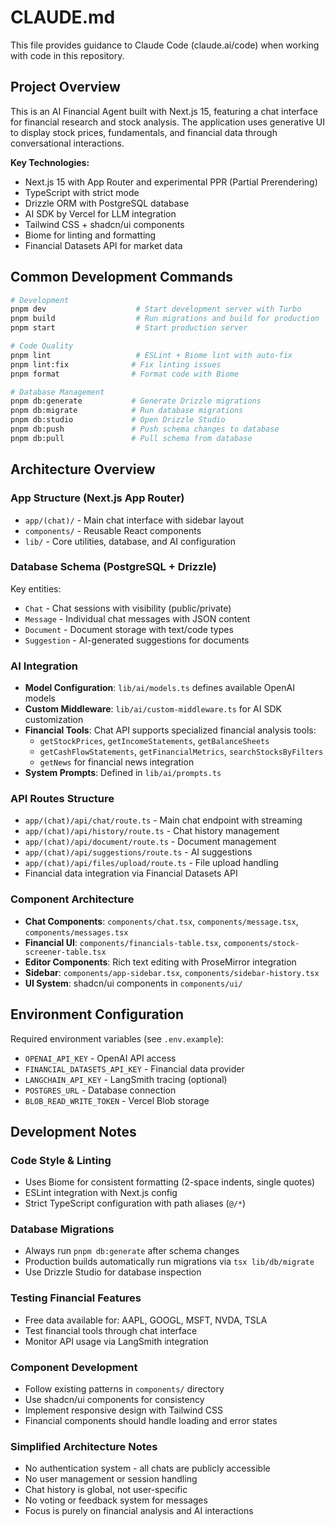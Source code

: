 # CLAUDE.md

This file provides guidance to Claude Code (claude.ai/code) when working with code in this repository.

## Project Overview

This is an AI Financial Agent built with Next.js 15, featuring a chat interface for financial research and stock analysis. The application uses generative UI to display stock prices, fundamentals, and financial data through conversational interactions.

**Key Technologies:**
- Next.js 15 with App Router and experimental PPR (Partial Prerendering)
- TypeScript with strict mode
- Drizzle ORM with PostgreSQL database
- AI SDK by Vercel for LLM integration
- Tailwind CSS + shadcn/ui components
- Biome for linting and formatting
- Financial Datasets API for market data

## Common Development Commands

```bash
# Development
pnpm dev                    # Start development server with Turbo
pnpm build                  # Run migrations and build for production
pnpm start                  # Start production server

# Code Quality
pnpm lint                   # ESLint + Biome lint with auto-fix
pnpm lint:fix              # Fix linting issues
pnpm format                # Format code with Biome

# Database Management
pnpm db:generate           # Generate Drizzle migrations
pnpm db:migrate            # Run database migrations
pnpm db:studio             # Open Drizzle Studio
pnpm db:push               # Push schema changes to database
pnpm db:pull               # Pull schema from database
```

## Architecture Overview

### App Structure (Next.js App Router)
- `app/(chat)/` - Main chat interface with sidebar layout
- `components/` - Reusable React components
- `lib/` - Core utilities, database, and AI configuration

### Database Schema (PostgreSQL + Drizzle)
Key entities:
- `Chat` - Chat sessions with visibility (public/private)
- `Message` - Individual chat messages with JSON content
- `Document` - Document storage with text/code types
- `Suggestion` - AI-generated suggestions for documents

### AI Integration
- **Model Configuration**: `lib/ai/models.ts` defines available OpenAI models
- **Custom Middleware**: `lib/ai/custom-middleware.ts` for AI SDK customization
- **Financial Tools**: Chat API supports specialized financial analysis tools:
  - `getStockPrices`, `getIncomeStatements`, `getBalanceSheets`
  - `getCashFlowStatements`, `getFinancialMetrics`, `searchStocksByFilters`
  - `getNews` for financial news integration
- **System Prompts**: Defined in `lib/ai/prompts.ts`

### API Routes Structure
- `app/(chat)/api/chat/route.ts` - Main chat endpoint with streaming
- `app/(chat)/api/history/route.ts` - Chat history management
- `app/(chat)/api/document/route.ts` - Document management
- `app/(chat)/api/suggestions/route.ts` - AI suggestions
- `app/(chat)/api/files/upload/route.ts` - File upload handling
- Financial data integration via Financial Datasets API

### Component Architecture
- **Chat Components**: `components/chat.tsx`, `components/message.tsx`, `components/messages.tsx`
- **Financial UI**: `components/financials-table.tsx`, `components/stock-screener-table.tsx`
- **Editor Components**: Rich text editing with ProseMirror integration
- **Sidebar**: `components/app-sidebar.tsx`, `components/sidebar-history.tsx`
- **UI System**: shadcn/ui components in `components/ui/`

## Environment Configuration

Required environment variables (see `.env.example`):
- `OPENAI_API_KEY` - OpenAI API access
- `FINANCIAL_DATASETS_API_KEY` - Financial data provider
- `LANGCHAIN_API_KEY` - LangSmith tracing (optional)
- `POSTGRES_URL` - Database connection
- `BLOB_READ_WRITE_TOKEN` - Vercel Blob storage

## Development Notes

### Code Style & Linting
- Uses Biome for consistent formatting (2-space indents, single quotes)
- ESLint integration with Next.js config
- Strict TypeScript configuration with path aliases (`@/*`)

### Database Migrations
- Always run `pnpm db:generate` after schema changes
- Production builds automatically run migrations via `tsx lib/db/migrate`
- Use Drizzle Studio for database inspection

### Testing Financial Features
- Free data available for: AAPL, GOOGL, MSFT, NVDA, TSLA
- Test financial tools through chat interface
- Monitor API usage via LangSmith integration

### Component Development
- Follow existing patterns in `components/` directory
- Use shadcn/ui components for consistency
- Implement responsive design with Tailwind CSS
- Financial components should handle loading and error states

### Simplified Architecture Notes
- No authentication system - all chats are publicly accessible
- No user management or session handling
- Chat history is global, not user-specific
- No voting or feedback system for messages
- Focus is purely on financial analysis and AI interactions